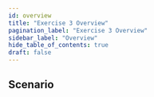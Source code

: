 ```yaml
---
id: overview
title: "Exercise 3 Overview"
pagination_label: "Exercise 3 Overview"
sidebar_label: "Overview"
hide_table_of_contents: true
draft: false
---
```

## Scenario
